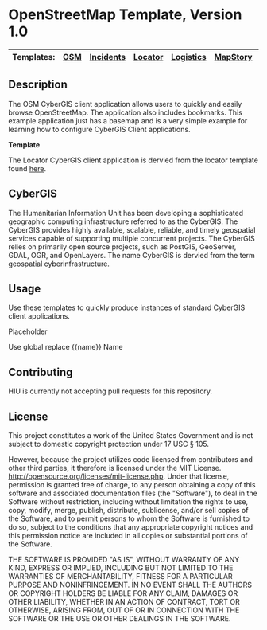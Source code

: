 OpenStreetMap Template, Version 1.0
=========================

| Templates: | [OSM](https://github.com/state-hiu/cybergis-client-templates/blob/master/1.0/osm) |  [Incidents](https://github.com/state-hiu/cybergis-client-templates/blob/master/1.0/incidents) |  [Locator](https://github.com/state-hiu/cybergis-client-templates/blob/master/1.0/locator) | [Logistics](https://github.com/state-hiu/cybergis-client-templates/blob/master/1.0/logistics) | [MapStory](https://github.com/state-hiu/cybergis-client-templates/blob/master/1.0/mapstory) | [MapBox](https://github.com/state-hiu/cybergis-client-templates/blob/master/1.0/mapbox) |
| ---- |  ---- | ---- | ---- | ---- | ---- | ---- |

## Description

The OSM CyberGIS client application allows users to quickly and easily browse OpenStreetMap.  The application also includes bookmarks.  This example application just has a basemap and is a very simple example for learning how to configure CyberGIS Client applications.

**Template**

The Locator CyberGIS client application is dervied from the locator template found [here](https://github.com/state-hiu/cybergis-client-templates/blob/master/1.0/locator).

## CyberGIS
The Humanitarian Information Unit has been developing a sophisticated geographic computing infrastructure referred to as the CyberGIS. The CyberGIS provides highly available, scalable, reliable, and timely geospatial services capable of supporting multiple concurrent projects.  The CyberGIS relies on primarily open source projects, such as PostGIS, GeoServer, GDAL, OGR, and OpenLayers.  The name CyberGIS is dervied from the term geospatial cyberinfrastructure.

## Usage

Use these templates to quickly produce instances of standard CyberGIS client applications.

Placeholder

Use global replace {{name}} Name

## Contributing

HIU is currently not accepting pull requests for this repository.

## License
This project constitutes a work of the United States Government and is not subject to domestic copyright protection under 17 USC § 105.

However, because the project utilizes code licensed from contributors and other third parties, it therefore is licensed under the MIT License. http://opensource.org/licenses/mit-license.php. Under that license, permission is granted free of charge, to any person obtaining a copy of this software and associated documentation files (the "Software"), to deal in the Software without restriction, including without limitation the rights to use, copy, modify, merge, publish, distribute, sublicense, and/or sell copies of the Software, and to permit persons to whom the Software is furnished to do so, subject to the conditions that any appropriate copyright notices and this permission notice are included in all copies or substantial portions of the Software.

THE SOFTWARE IS PROVIDED "AS IS", WITHOUT WARRANTY OF ANY KIND, EXPRESS OR IMPLIED, INCLUDING BUT NOT LIMITED TO THE WARRANTIES OF MERCHANTABILITY, FITNESS FOR A PARTICULAR PURPOSE AND NONINFRINGEMENT. IN NO EVENT SHALL THE AUTHORS OR COPYRIGHT HOLDERS BE LIABLE FOR ANY CLAIM, DAMAGES OR OTHER LIABILITY, WHETHER IN AN ACTION OF CONTRACT, TORT OR OTHERWISE, ARISING FROM, OUT OF OR IN CONNECTION WITH THE SOFTWARE OR THE USE OR OTHER DEALINGS IN THE SOFTWARE.
